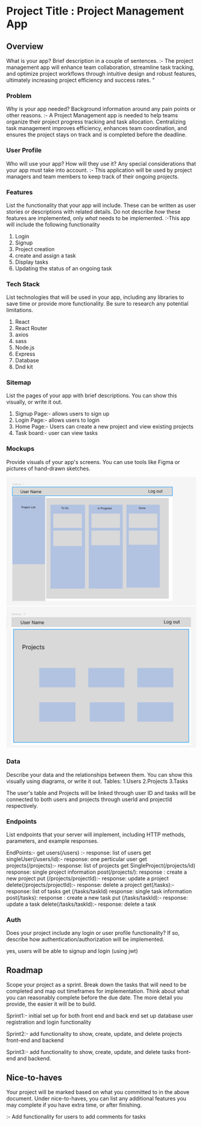 # Project Title : Project Management App

## Overview

What is your app? Brief description in a couple of sentences.
:- The project management app will enhance team collaboration, streamline task tracking, and optimize project workflows through intuitive design and robust features, ultimately increasing project efficiency and success rates. "

### Problem

Why is your app needed? Background information around any pain points or other reasons.
:- A Project Management app is needed to help teams organize their project progress tracking and task allocation. Centralizing task management improves efficiency, enhances team coordination, and ensures the project stays on track and is completed before the deadline.

### User Profile

Who will use your app? How will they use it? Any special considerations that your app must take into account.
:- This application will be used by project managers and team members to keep track of their ongoing projects.

### Features

List the functionality that your app will include. These can be written as user stories or descriptions with related details. Do not describe _how_ these features are implemented, only _what_ needs to be implemented.
:-This app will include the following functionality

1. Login
2. Signup
3. Project creation
4. create and assign a task
5. Display tasks
6. Updating the status of an ongoing task

### Tech Stack

List technologies that will be used in your app, including any libraries to save time or provide more functionality. Be sure to research any potential limitations.

1. React
2. React Router
3. axios
4. sass
5. Node.js
6. Express
7. Database
8. Dnd kit

### Sitemap

List the pages of your app with brief descriptions. You can show this visually, or write it out.

1. Signup Page:- allows users to sign up
2. Login Page:- allows users to login
3. Home Page:- Users can create a new project and view existing projects
4. Task board:- user can view tasks

### Mockups

Provide visuals of your app's screens. You can use tools like Figma or pictures of hand-drawn sketches.

![mockup1](./mockups/wireframe-1.png)
![mockup2](./mockups/wireframe-2.png)

### Data

Describe your data and the relationships between them. You can show this visually using diagrams, or write it out.
Tables:
1.Users
2.Projects
3.Tasks

The user's table and Projects will be linked through user ID and tasks will be connected to both users and projects through userId and projectId respectively.

### Endpoints

List endpoints that your server will implement, including HTTP methods, parameters, and example responses.

EndPoints:-
get users(/users) :- response: list of users
get singleUser(/users/id):- response: one perticular user
get projects(/projects):- response: list of projects
get SingleProject(/projects/id) response: single project information
post(/projects/): response : create a new project
put (/projects/projectId):- response: update a project
delete(/projects/projectId):- response: delete a project
get(/tasks):- response: list of tasks
get (/tasks/taskId) response: single task information
post(/tasks): response : create a new task
put (/tasks/taskId):- response: update a task
delete(/tasks/taskId):- response: delete a task

### Auth

Does your project include any login or user profile functionality? If so, describe how authentication/authorization will be implemented.

yes, users will be able to signup and login (using jwt)

## Roadmap

Scope your project as a sprint. Break down the tasks that will need to be completed and map out timeframes for implementation. Think about what you can reasonably complete before the due date. The more detail you provide, the easier it will be to build.

Sprint1:-
initial set up for both front end and back end
set up database
user registration and login functionality

Sprint2:-
add functionality to show, create, update, and delete projects front-end and backend

Sprint3:-
add functionality to show, create, update, and delete tasks front-end and backend.

## Nice-to-haves

Your project will be marked based on what you committed to in the above document. Under nice-to-haves, you can list any additional features you may complete if you have extra time, or after finishing.

:- Add functionality for users to add comments for tasks
